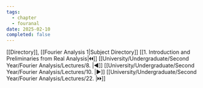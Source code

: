 ```yaml
---
tags:
  - chapter
  - fouranal
date: 2025-02-10
completed: false
---
```

[[Directory]], [[Fourier Analysis 1|Subject Directory]]
[[1. Introduction and Preliminaries from Real Analysis|🞀🞀]] [[University/Undergraduate/Second Year/Fourier Analysis/Lectures/8. |◀]] [[University/Undergraduate/Second Year/Fourier Analysis/Lectures/10. |▶]] [[University/Undergraduate/Second Year/Fourier Analysis/Lectures/22. |🞂🞂]]
# 
## 
### 